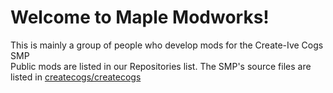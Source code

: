 # Welcome to Maple Modworks!
This is mainly a group of people who develop mods for the Create-Ive Cogs SMP  
Public mods are listed in our Repositories list. The SMP's source files are listed in [createcogs/createcogs](https://github.com/createcogs/createcogs)
